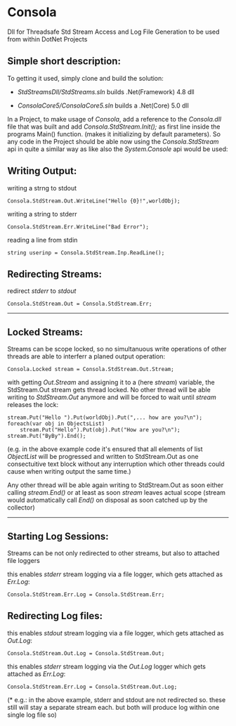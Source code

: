 Consola
=======


Dll for Threadsafe Std Stream Access and Log File Generation to be used from within DotNet Projects


## Simple short description:

To getting it used, simply clone and build the solution: 
 
 - *StdStreamsDll/StdStreams.sln* builds .Net(Framework) 4.8 dll 
 
 - *ConsolaCore5/ConsolaCore5.sln* builds a .Net(Core) 5.0 dll
 
In a Project, to make usage of *Consola*, add a reference to the *Consola.dll* file that was built and add *Consola.StdStream.Init();* as first line inside the programs Main() function. (makes it initializing by default parameters). So any code in the Project should be able now using the *Consola.StdStream* api in quite a similar way as like also the  *System.Console* api would be used:

## Writing Output:

writing a strng to stdout
```
Consola.StdStream.Out.WriteLine("Hello {0}!",worldObj);
```

writing a string to stderr
```
Consola.StdStream.Err.WriteLine("Bad Error");
```

reading a line from stdin
```
string userinp = Consola.StdStream.Inp.ReadLine();
```

## Redirecting Streams: 

redirect *stderr* to *stdout*
```
Consola.StdStream.Out = Consola.StdStream.Err;
```

---
## Locked Streams:

Streams can be scope locked, so no simultanuous write operations of other threads are able to interferr a planed output operation:

```
Consola.Locked stream = Consola.StdStream.Out.Stream;
```

with getting *Out.Stream* and assigning it to a (here *stream*) variable, the StdStream.Out stream gets thread locked. No other thread will be able writing to *StdStream.Out* anymore and will be forced to wait until *stream* releases the lock:

```
stream.Put("Hello ").Put(worldObj).Put(",... how are you?\n");
foreach(var obj in ObjectsList)
    stream.Put("Hello").Put(obj).Put("How are you?\n");
stream.Put("ByBy").End();
```
(e.g. in the above example code it's ensured that all elements of list *ObjectList* will be progressed and written to StdStream.Out as one consectuitive text block without any interruption which other threads could cause when writing output the same time.)

Any other thread will be able again writing to StdStream.Out as soon either calling *stream.End()* or at least as soon *stream* leaves actual scope (stream would automatically call *End()* on disposal as soon catched up by the collector) 

---

## Starting Log Sessions: 

Streams can be not only redirected to other streams, but also to attached file loggers

this enables *stderr* stream logging via a file logger, which gets attached as *Err.Log*:
```
Consola.StdStream.Err.Log = Consola.StdStream.Err;
```

## Redirecting Log files: 

this enables *stdout* stream logging via a file logger, which gets attached as *Out.Log*:
```
Consola.StdStream.Out.Log = Consola.StdStream.Out;
```

this enables *stderr* stream logging via the *Out.Log* logger which gets attached as *Err.Log*:
```
Consola.StdStream.Err.Log = Consola.StdStream.Out.Log;
```

(* e.g.: in the above example, stderr and stdout are not redirected so. these still will stay a separate stream each. but both will produce log within one single log file so) 


